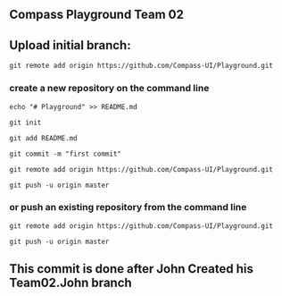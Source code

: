 ## Compass Playground Team 02
 
## Upload initial branch:
`git remote add origin https://github.com/Compass-UI/Playground.git`

### create a new repository on the command line


`echo "# Playground" >> README.md`

`git init`

`git add README.md`

`git commit -m "first commit"`

`git remote add origin https://github.com/Compass-UI/Playground.git`

`git push -u origin master`


### or push an existing repository from the command line


`git remote add origin https://github.com/Compass-UI/Playground.git`

`git push -u origin master`

## This commit is done after John Created his Team02.John branch